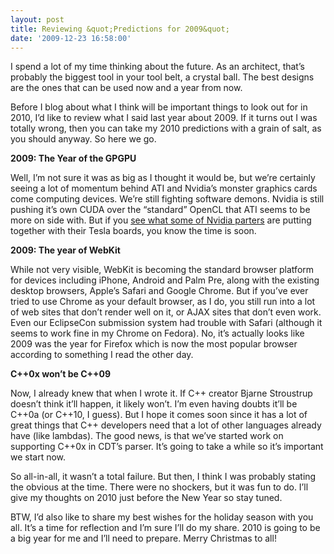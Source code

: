 ```yaml
---
layout: post
title: Reviewing &quot;Predictions for 2009&quot;
date: '2009-12-23 16:58:00'
---
```



I spend a lot of my time thinking about the future. As an architect, that’s probably the biggest tool in your tool belt, a crystal ball. The best designs are the ones that can be used now and a year from now.

Before I blog about what I think will be important things to look out for in 2010, I’d like to review what I said last year about 2009. If it turns out I was totally wrong, then you can take my 2010 predictions with a grain of salt, as you should anyway. So here we go.

**2009: The Year of the GPGPU**

Well, I’m not sure it was as big as I thought it would be, but we’re certainly seeing a lot of momentum behind ATI and Nvidia’s monster graphics cards come computing devices. We’re still fighting software demons. Nvidia is still pushing it’s own CUDA over the “standard” OpenCL that ATI seems to be more on side with. But if you [see what some of Nvidia parters](http://www.colfax-intl.com/nvidiatesla.html) are putting together with their Tesla boards, you know the time is soon.

**2009: The year of WebKit**

While not very visible, WebKit is becoming the standard browser platform for devices including iPhone, Android and Palm Pre, along with the existing desktop browsers, Apple’s Safari and Google Chrome. But if you’ve ever tried to use Chrome as your default browser, as I do, you still run into a lot of web sites that don’t render well on it, or AJAX sites that don’t even work. Even our EclipseCon submission system had trouble with Safari (although it seems to work fine in my Chrome on Fedora). No, it’s actually looks like 2009 was the year for Firefox which is now the most popular browser according to something I read the other day.

**C++0x won’t be C++09**

Now, I already knew that when I wrote it. If C++ creator Bjarne Stroustrup doesn’t think it’ll happen, it likely won’t. I’m even having doubts it’ll be C++0a (or C++10, I guess). But I hope it comes soon since it has a lot of great things that C++ developers need that a lot of other languages already have (like lambdas). The good news, is that we’ve started work on supporting C++0x in CDT’s parser. It’s going to take a while so it’s important we start now.

So all-in-all, it wasn’t a total failure. But then, I think I was probably stating the obvious at the time. There were no shockers, but it was fun to do. I’ll give my thoughts on 2010 just before the New Year so stay tuned.

BTW, I’d also like to share my best wishes for the holiday season with you all. It’s a time for reflection and I’m sure I’ll do my share. 2010 is going to be a big year for me and I’ll need to prepare. Merry Christmas to all!


